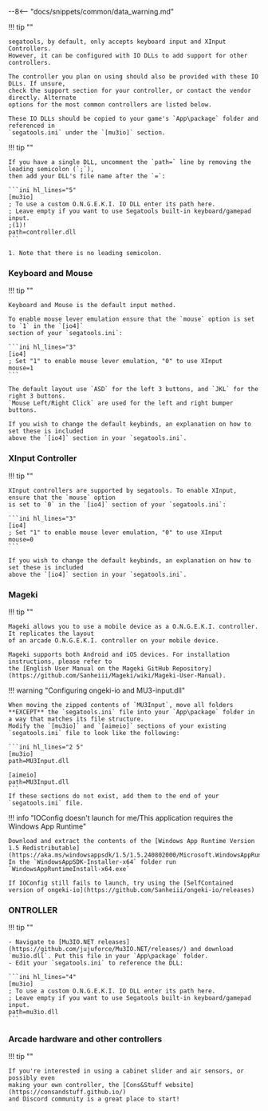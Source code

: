 --8<-- "docs/snippets/common/data_warning.md"

!!! tip ""

    segatools, by default, only accepts keyboard input and XInput Controllers. 
    However, it can be configured with IO DLLs to add support for other controllers.

    The controller you plan on using should also be provided with these IO DLLs. If unsure,
    check the support section for your controller, or contact the vendor directly. Alternate
    options for the most common controllers are listed below.

    These IO DLLs should be copied to your game's `App\package` folder and referenced in
    `segatools.ini` under the `[mu3io]` section.
    
!!! tip ""

    If you have a single DLL, uncomment the `path=` line by removing the leading semicolon (`;`),
    then add your DLL's file name after the `=`:

    ```ini hl_lines="5"
    [mu3io]
    ; To use a custom O.N.G.E.K.I. IO DLL enter its path here.
    ; Leave empty if you want to use Segatools built-in keyboard/gamepad input.
    ;(1)!
    path=controller.dll
    ```

    1. Note that there is no leading semicolon.

### Keyboard and Mouse

!!! tip ""

    Keyboard and Mouse is the default input method.

    To enable mouse lever emulation ensure that the `mouse` option is set to `1` in the `[io4]` 
    section of your `segatools.ini`:

    ```ini hl_lines="3"
    [io4]
    ; Set "1" to enable mouse lever emulation, "0" to use XInput
    mouse=1
    ```
    
    The default layout use `ASD` for the left 3 buttons, and `JKL` for the right 3 buttons.
    `Mouse Left/Right Click` are used for the left and right bumper buttons.

    If you wish to change the default keybinds, an explanation on how to set these is included
    above the `[io4]` section in your `segatools.ini`.

### XInput Controller
!!! tip ""

    XInput controllers are supported by segatools. To enable XInput, ensure that the `mouse` option
    is set to `0` in the `[io4]` section of your `segatools.ini`:

    ```ini hl_lines="3"
    [io4]
    ; Set "1" to enable mouse lever emulation, "0" to use XInput
    mouse=0
    ```

    If you wish to change the default keybinds, an explanation on how to set these is included
    above the `[io4]` section in your `segatools.ini`.

### Mageki

!!! tip ""

    Mageki allows you to use a mobile device as a O.N.G.E.K.I. controller. It replicates the layout
    of an arcade O.N.G.E.K.I. controller on your mobile device.

    Mageki supports both Android and iOS devices. For installation instructions, please refer to
    the [English User Manual on the Mageki GitHub Repository](https://github.com/Sanheiii/Mageki/wiki/Mageki-User-Manual).

!!! warning "Configuring ongeki-io and MU3-input.dll"

	When moving the zipped contents of `MU3Input`, move all folders **EXCEPT** the `segatools.ini` file into your `App\package` folder in a way that matches its file structure.
    Modify the `[mu3io]` and `[aimeio]` sections of your existing `segatools.ini` file to look like the following:

    ```ini hl_lines="2 5"
    [mu3io]
    path=MU3Input.dll

    [aimeio]
    path=MU3Input.dll
    ```
    If these sections do not exist, add them to the end of your `segatools.ini` file.

!!! info "IOConfig doesn't launch for me/This application requires the Windows App Runtime"

    Download and extract the contents of the [Windows App Runtime Version 1.5 Redistributable](https://aka.ms/windowsappsdk/1.5/1.5.240802000/Microsoft.WindowsAppRuntime.Redist.1.5.zip)
    In the `WindowsAppSDK-Installer-x64` folder run `WindowsAppRuntimeInstall-x64.exe`

    If IOConfig still fails to launch, try using the [SelfContained version of ongeki-io](https://github.com/Sanheiii/ongeki-io/releases)

### ONTROLLER

!!! tip ""

    - Navigate to [Mu3IO.NET releases](https://github.com/jujuforce/Mu3IO.NET/releases/) and download `mu3io.dll`. Put this file in your `App\package` folder.
    - Edit your `segatools.ini` to reference the DLL:

    ```ini hl_lines="4"
    [mu3io]
    ; To use a custom O.N.G.E.K.I. IO DLL enter its path here.
    ; Leave empty if you want to use Segatools built-in keyboard/gamepad input.
    path=mu3io.dll
    ```

### Arcade hardware and other controllers

!!! tip ""

    If you're interested in using a cabinet slider and air sensors, or possibly even
    making your own controller, the [Cons&Stuff website](https://consandstuff.github.io/)
    and Discord community is a great place to start!
